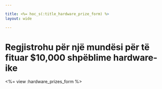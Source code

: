 ```yaml
---

title: <%= hoc_s(:title_hardware_prize_form) %>
layout: wide

---
```


# Regjistrohu për një mundësi për të fituar $10,000 shpëblime hardware-ike

<%= view :hardware_prizes_form %>